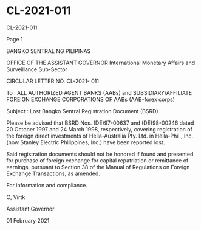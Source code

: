 # CL-2021-011

CL-2021-011

Page 1

BANGKO SENTRAL NG PILIPINAS

OFFICE OF THE ASSISTANT GOVERNOR International Monetary Affairs and Surveillance Sub-Sector

CIRCULAR LETTER NO. CL-2021- 011

To : ALL AUTHORIZED AGENT BANKS (AABs) and SUBSIDIARY/AFFILIATE FOREIGN EXCHANGE CORPORATIONS OF AABs (AAB-forex corps)

Subject : Lost Bangko Sentral Registration Document (BSRD)

Please be advised that BSRD Nos. (DE)97-00637 and (DE)98-00246 dated 20 October 1997 and 24 March 1998, respectively, covering registration of the foreign direct investments of Hella-Australia Pty. Ltd. in Hella-Phil., Inc. (now Stanley Electric Philippines, Inc.) have been reported lost.

Said registration documents should not be honored if found and presented for purchase of foreign exchange for capital repatriation or remittance of earnings, pursuant to Section 38 of the Manual of Regulations on Foreign Exchange Transactions, as amended.

For information and compliance.

C, Virtk 

Assistant Governor

01 February 2021